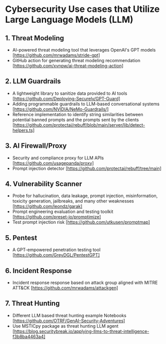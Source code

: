 # Cybersecurity Use cases that Utilize Large Language Models (LLM)

## 1. Threat Modeling
- AI-powered threat modeling tool that leverages OpenAI's GPT models [https://github.com/mrwadams/stride-gpt]
- GitHub action for generating threat modeling recommendation [https://github.com/xvnpw/ai-threat-modeling-action]
## 2. LLM Guardrails
- A lightweight library to sanitize data provided to AI tools [https://github.com/Deploying-Securely/GPT-Guard]
- Adding programmable guardrails to LLM-based conversational systems [https://github.com/NVIDIA/NeMo-Guardrails/]
- Reference implementation to identify string similarities between potential banned prompts and the prompts sent by the clients [https://github.com/protectai/rebuff/blob/main/server/lib/detect-helpers.ts]
## 3. AI Firewall/Proxy
- Security and compliance proxy for LLM APIs [https://github.com/usagepanda/proxy]
- Prompt injection detector [https://github.com/protectai/rebuff/tree/main]
## 4. Vulnerability Scanner
- Probe for hallucination, data leakage, prompt injection, misinformation, toxicity generation, jailbreaks, and many other weaknesses [https://github.com/leondz/garak]
- Prompt engineering evaluation and testing toolkit [https://github.com/preset-io/promptimize]
- Test prompt injection risk [https://github.com/utkusen/promptmap]
## 5. Pentest 
- A GPT-empowered penetration testing tool [https://github.com/GreyDGL/PentestGPT]
## 6. Incident Response
- Incident response response based on attack group aligned with MITRE ATT&CK [https://github.com/mrwadams/attackgen]
## 7. Threat Hunting
- Different LLM based threat hunting example Notebooks [https://github.com/OTRF/GenAI-Security-Adventures]
- Use MSTICpy package as threat hunting LLM agent [https://blog.securitybreak.io/applying-llms-to-threat-intelligence-f3b8ba4463a4]
